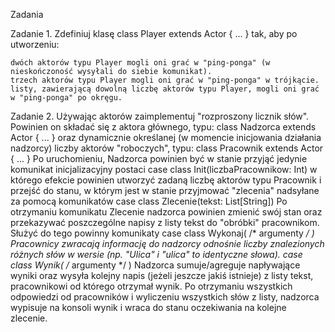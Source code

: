 Zadania

Zadanie 1. Zdefiniuj klasę
class Player extends Actor { ... }
tak, aby po utworzeniu:

    dwóch aktorów typu Player mogli oni grać w "ping-ponga" (w nieskończoność wysyłali do siebie komunikat).
    trzech aktorów typu Player mogli oni grać w "ping-ponga" w trójkącie.
    listy, zawierającą dowolną liczbę aktorów typu Player, mogli oni grać w "ping-ponga" po okręgu.


Zadanie 2. Używając aktorów zaimplementuj "rozproszony licznik słów". Powinien on składać się z aktora głównego, typu:
class Nadzorca extends Actor { ... }
oraz dynamicznie określanej (w momencie inicjowania działania nadzorcy) liczby aktorów "roboczych", typu:
class Pracownik extends Actor { ... }
Po uruchomieniu, Nadzorca powinien być w stanie przyjąć jedynie komunikat inicjalizacyjny postaci
case class Init(liczbaPracownikow: Int)
w którego efekcie powinien utworzyć zadaną liczbę aktorów typu Pracownik i przejść do stanu, w którym jest w stanie przyjmować "zlecenia" nadsyłane za pomocą komunikatów
case class Zlecenie(tekst: List[String])
Po otrzymaniu komunikatu Zlecenie nadzorca powinien zmienić swój stan oraz przekazywać poszczególne napisy z listy tekst do "obróbki" pracownikom. Służyć do tego powinny komunikaty
case class Wykonaj( /* argumenty */ )
Pracownicy zwracają informację do nadzorcy odnośnie liczby znalezionych różnych słów w wersie (np. "Ulica" i "ulica" to identyczne słowa).
case class Wynik( /* argumenty */ )
Nadzorca sumuje/agreguje napływające wyniki oraz wysyła kolejny napis (jeżeli jeszcze jakiś istnieje) z listy tekst, pracownikowi od którego otrzymał wynik. Po otrzymaniu wszystkich odpowiedzi od pracowników i wyliczeniu wszystkich słów z listy, nadzorca wypisuje na konsoli wynik i wraca do stanu oczekiwania na kolejne zlecenie.
